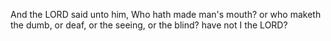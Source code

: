 And the LORD said unto him, Who hath made man's mouth? or who maketh the dumb, or deaf, or the seeing, or the blind? have not I the LORD?
